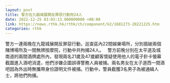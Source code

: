 ```yaml
---
layout: post
title: 警方在九龍城展開反罪惡行動拘24人
date: 2022-12-25 03:03:13.000000000 +08:00
link: https://news.rthk.hk/rthk/ch/component/k2/1681273-20221225.htm
categories: rthk
---
```


警方一連兩晚在九龍城展開反罪惡行動，巡查區內22間娛樂場所，分別搗破兩個賭博場所及一間無牌按摩院，行動中共拘捕24人。
 
警方前晚分別在太平道及城南道的兩間酒牌處所內，發現兩名21歲及47歲顧客懷疑使用他人的電子針卡螢幕截圖進入酒吧消遣，他們涉嫌企圖誤導警務人員被捕。兩名男女在太子道西一間酒吧因為外出時無攜帶身份證明文件被捕。行動中，警員截獲3名男子為被通緝人士，將他們拘捕。
